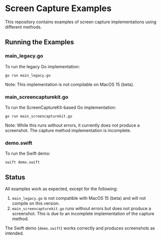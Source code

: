 # Screen Capture Examples

This repository contains examples of screen capture implementations using different methods.

## Running the Examples

### main_legacy.go

To run the legacy Go implementation:

```
go run main_legacy.go
```

Note: This implementation is not compilable on MacOS 15 (beta).

### main_screencapturekit.go

To run the ScreenCaptureKit-based Go implementation:

```
go run main_screencapturekit.go
```

Note: While this runs without errors, it currently does not produce a screenshot. The capture method implementation is incomplete.

### demo.swift

To run the Swift demo:

```
swift demo.swift
```

## Status

All examples work as expected, except for the following:

1. `main_legacy.go` is not compatible with MacOS 15 (beta) and will not compile on this version.
2. `main_screencapturekit.go` runs without errors but does not produce a screenshot. This is due to an incomplete implementation of the capture method.

The Swift demo (`demo.swift`) works correctly and produces screenshots as intended.

